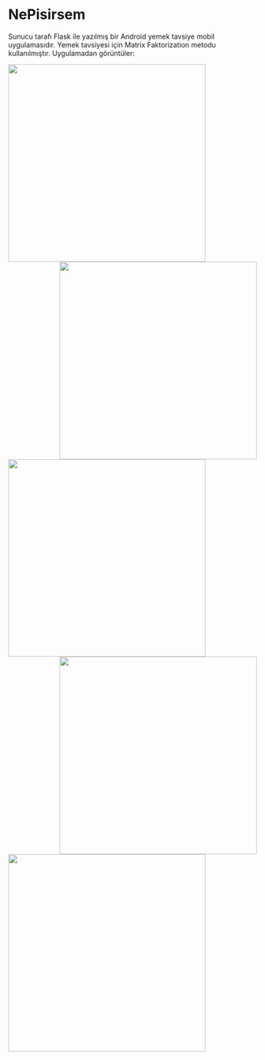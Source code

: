 # NePisirsem
Sunucu tarafı Flask ile yazılmış bir Android yemek tavsiye mobil uygulamasıdır.  Yemek tavsiyesi için Matrix Faktorization metodu kullanılmıştır. Uygulamadan görüntüler:

<img  align="left"  src="https://github.com/mertakkara/NePisirsem/blob/master/Screenshot_1606755691.png" width="400" height="400">
<img align="right" src="https://github.com/mertakkara/NePisirsem/blob/master/Screenshot_1606755802.png" width="400" height="400">
<img  align="left"  src="https://github.com/mertakkara/NePisirsem/blob/master/Screenshot_1606920301.png" width="400" height="400">
<img align="right"  src="https://github.com/mertakkara/NePisirsem/blob/master/Screenshot_1606920813.png" width="400" height="400">
<img  align="left"src="https://github.com/mertakkara/NePisirsem/blob/master/Screenshot_1609192350.png" width="400" height="400">
